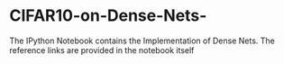 # CIFAR10-on-Dense-Nets-
The IPython Notebook contains the Implementation of Dense Nets. The reference links are provided in the notebook itself
